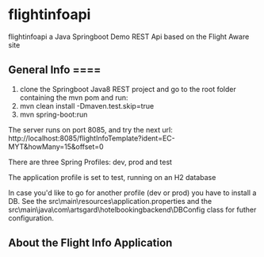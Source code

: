 # flightinfoapi

flightinfoapi a Java Springboot Demo REST Api based on the Flight Aware site

## General Info ====

  1) clone the Springboot Java8 REST project and go to the root folder containing the mvn pom and run:
  2) mvn clean install -Dmaven.test.skip=true
  3) mvn spring-boot:run

  The server runs on port 8085, and try the next url: http://localhost:8085/flightInfoTemplate?ident=EC-MYT&howMany=15&offset=0
  
  There are three Spring Profiles: dev, prod and test
  
  The application profile is set to test, running on an H2 database
  
  In case you'd like to go for another profile (dev or prod) you have to install a DB. See the src\main\resources\application.properties and the src\main\java\com\artsgard\hotelbookingbackend\DBConfig class for futher configuration.
  
 ## About the Flight Info Application
